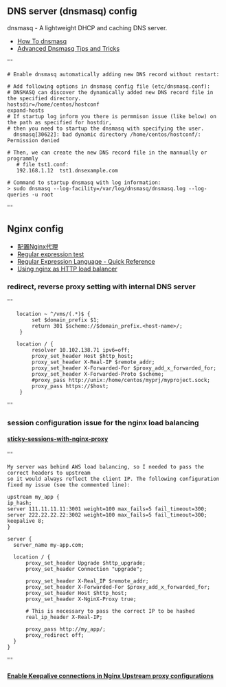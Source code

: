 
<h2> DNS server (dnsmasq) config </h2>
dnsmasq - A lightweight DHCP and caching DNS server.
<ul>
  <li> <a href="https://wiki.debian.org/HowTo/dnsmasq"> How To dnsmasq </a> </li>
  <li> <a href="https://www.linux.com/learn/intro-to-linux/2018/2/advanced-dnsmasq-tips-and-tricks">Advanced Dnsmasq Tips and Tricks</a> </li>
</ul>

'''

    # Enable dnsmasq automatically adding new DNS record without restart:
    
    # Add following options in dnsmasq config file (etc/dnsmasq.conf):
    # DNSMASQ can discover the dynamically added new DNS record file in the specified directory.
    hostsdir=/home/centos/hostconf
    expand-hosts
    # If startup log inform you there is permmison issue (like below) on the path as specified for hostdir,
    # then you need to startup the dnsmasq with specifying the user. 
      dnsmasq[30622]: bad dynamic directory /home/centos/hostconf/: Permission denied

    # Then, we can create the new DNS record file in the mannually or programmly 
       # file tst1.conf:
       192.168.1.12  tst1.dnsexample.com

    # Command to startup dnsmasq with log information:
    > sudo dnsmasq --log-facility=/var/log/dnsmasq/dnsmasq.log --log-queries -u root


'''



<h2>Nginx config</h2>
<ul> 
  <li> <a href="http://www.udpwork.com/item/12552.html"> 配置Nginx代理</a> </li>
  <li> <a href="https://regex101.com/"> Regular expression test </a> </li>
  <li> <a href="https://docs.microsoft.com/en-us/dotnet/standard/base-types/regular-expression-language-quick-reference">Regular Expression Language - Quick Reference</a></li>
  
  <li> <a href="http://nginx.org/en/docs/http/load_balancing.html">Using nginx as HTTP load balancer</a> </li>
</ul>

<h3> redirect, reverse proxy setting with internal DNS server </h3>
'''
       
       location ~ ^/vms/(.*)$ {
            set $domain_prefix $1;
            return 301 $scheme://$domain_prefix.<host-name>/;
        }
       
       location / {
            resolver 10.102.138.71 ipv6=off;
            proxy_set_header Host $http_host;
            proxy_set_header X-Real-IP $remote_addr;
            proxy_set_header X-Forwarded-For $proxy_add_x_forwarded_for;
            proxy_set_header X-Forwarded-Proto $scheme;
            #proxy_pass http://unix:/home/centos/myprj/myproject.sock;
            proxy_pass https://$host;
        }
        
'''

<h3> session configuration issue for the nginx load balancing </h3>
<h4> <a href="https://serverfault.com/questions/832790/sticky-sessions-with-nginx-proxy">sticky-sessions-with-nginx-proxy </a></h4>
'''

    My server was behind AWS load balancing, so I needed to pass the correct headers to upstream 
    so it would always reflect the client IP. The following configuration fixed my issue (see the commented line):
    
    upstream my_app {
    ip_hash;
    server 111.11.11.11:3001 weight=100 max_fails=5 fail_timeout=300;
    server 222.22.22.22:3002 weight=100 max_fails=5 fail_timeout=300;
    keepalive 8;
    }

    server {
      server_name my-app.com;

      location / {
          proxy_set_header Upgrade $http_upgrade;
          proxy_set_header Connection "upgrade";

          proxy_set_header X-Real_IP $remote_addr;
          proxy_set_header X-Forwarded-For $proxy_add_x_forwarded_for;
          proxy_set_header Host $http_host;
          proxy_set_header X-NginX-Proxy true;

          # This is necessary to pass the correct IP to be hashed
          real_ip_header X-Real-IP;

          proxy_pass http://my_app/;
          proxy_redirect off;
      }
    }

'''


<h4> <a href="https://ma.ttias.be/enable-keepalive-connections-in-nginx-upstream-proxy-configurations/"> Enable Keepalive connections in Nginx Upstream proxy configurations </a> </h4>

